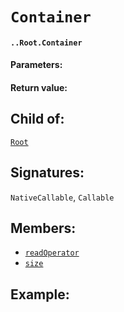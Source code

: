 # `Container`

#### `..Root.Container`

#### Parameters:

#### Return value:

## Child of:

[`Root`](docs..Root.md)

## Signatures:

`NativeCallable`, `Callable`

## Members:

- [`readOperator`](docs..Root.Container.readOperator.md)
- [`size`](docs..Root.Container.size.md)


## Example:

